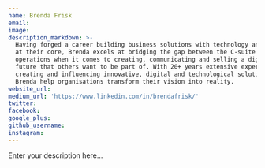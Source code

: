 ```yaml
---
name: Brenda Frisk
email:
image:
description_markdown: >-
  Having forged a career building business solutions with technology and digital
  at their core, Brenda excels at bridging the gap between the C-suite and
  operations when it comes to creating, communicating and selling a digital
  future that others want to be part of. With 20+ years extensive experience
  creating and influencing innovative, digital and technological solutions
  Brenda help organisations transform their vision into reality.
website_url:
medium_url: 'https://www.linkedin.com/in/brendafrisk/'
twitter:
facebook:
google_plus:
github_username:
instagram:
---
```


Enter your description here...
